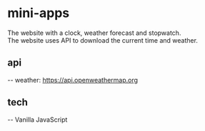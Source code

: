 # mini-apps

The website with a clock, weather forecast and stopwatch. <br>
The website uses API to download the current time and weather.

## api 

-- weather: https://api.openweathermap.org

## tech

-- Vanilla JavaScript
